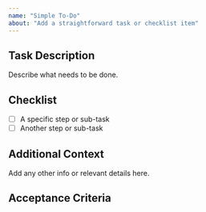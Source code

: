 ```yaml
---
name: "Simple To-Do"
about: "Add a straightforward task or checklist item"
---
```


## Task Description
Describe what needs to be done.

## Checklist
- [ ] A specific step or sub-task
- [ ] Another step or sub-task

## Additional Context
Add any other info or relevant details here.

## Acceptance Criteria

